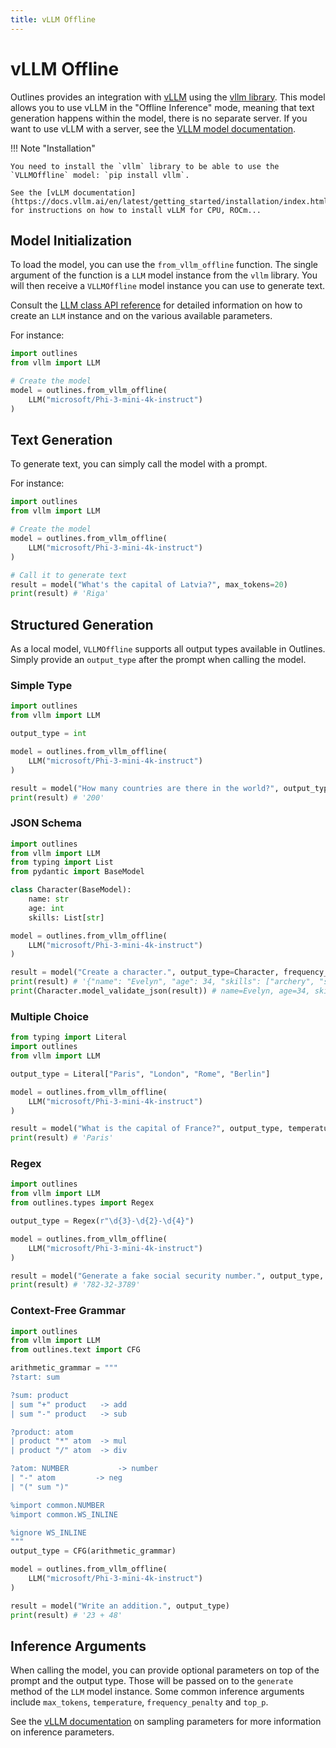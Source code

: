 ```yaml
---
title: vLLM Offline
---
```


# vLLM Offline

Outlines provides an integration with [vLLM](https://docs.vllm.ai/en/latest/) using the [vllm library](https://github.com/vllm-project/vllm). This model allows you to use vLLM in the "Offline Inference" mode, meaning that text generation happens within the model, there is no separate server. If you want to use vLLM with a server, see the [VLLM model documentation](./vllm.md).

!!! Note "Installation"

    You need to install the `vllm` library to be able to use the `VLLMOffline` model: `pip install vllm`.

    See the [vLLM documentation](https://docs.vllm.ai/en/latest/getting_started/installation/index.html) for instructions on how to install vLLM for CPU, ROCm...

## Model Initialization

To load the model, you can use the `from_vllm_offline` function. The single argument of the function is a `LLM` model instance from the `vllm` library. You will then receive a `VLLMOffline` model instance you can use to generate text.

Consult the [LLM class API reference](https://docs.vllm.ai/en/latest/api/vllm/index.html#vllm.LLM) for detailed information on how to create an `LLM` instance and on the various available parameters.

For instance:

```python
import outlines
from vllm import LLM

# Create the model
model = outlines.from_vllm_offline(
    LLM("microsoft/Phi-3-mini-4k-instruct")
)
```

## Text Generation

To generate text, you can simply call the model with a prompt.

For instance:

```python
import outlines
from vllm import LLM

# Create the model
model = outlines.from_vllm_offline(
    LLM("microsoft/Phi-3-mini-4k-instruct")
)

# Call it to generate text
result = model("What's the capital of Latvia?", max_tokens=20)
print(result) # 'Riga'
```

## Structured Generation

As a local model, `VLLMOffline` supports all output types available in Outlines. Simply provide an `output_type` after the prompt when calling the model.

### Simple Type

```python
import outlines
from vllm import LLM

output_type = int

model = outlines.from_vllm_offline(
    LLM("microsoft/Phi-3-mini-4k-instruct")
)

result = model("How many countries are there in the world?", output_type)
print(result) # '200'
```

### JSON Schema

```python
import outlines
from vllm import LLM
from typing import List
from pydantic import BaseModel

class Character(BaseModel):
    name: str
    age: int
    skills: List[str]

model = outlines.from_vllm_offline(
    LLM("microsoft/Phi-3-mini-4k-instruct")
)

result = model("Create a character.", output_type=Character, frequency_penalty=1.5)
print(result) # '{"name": "Evelyn", "age": 34, "skills": ["archery", "stealth", "alchemy"]}'
print(Character.model_validate_json(result)) # name=Evelyn, age=34, skills=['archery', 'stealth', 'alchemy']
```

### Multiple Choice

```python
from typing import Literal
import outlines
from vllm import LLM

output_type = Literal["Paris", "London", "Rome", "Berlin"]

model = outlines.from_vllm_offline(
    LLM("microsoft/Phi-3-mini-4k-instruct")
)

result = model("What is the capital of France?", output_type, temperature=0)
print(result) # 'Paris'
```

### Regex

```python
import outlines
from vllm import LLM
from outlines.types import Regex

output_type = Regex(r"\d{3}-\d{2}-\d{4}")

model = outlines.from_vllm_offline(
    LLM("microsoft/Phi-3-mini-4k-instruct")
)

result = model("Generate a fake social security number.", output_type, top_p=0.1)
print(result) # '782-32-3789'
```

### Context-Free Grammar

```python
import outlines
from vllm import LLM
from outlines.text import CFG

arithmetic_grammar = """
?start: sum

?sum: product
| sum "+" product   -> add
| sum "-" product   -> sub

?product: atom
| product "*" atom  -> mul
| product "/" atom  -> div

?atom: NUMBER           -> number
| "-" atom         -> neg
| "(" sum ")"

%import common.NUMBER
%import common.WS_INLINE

%ignore WS_INLINE
"""
output_type = CFG(arithmetic_grammar)

model = outlines.from_vllm_offline(
    LLM("microsoft/Phi-3-mini-4k-instruct")
)

result = model("Write an addition.", output_type)
print(result) # '23 + 48'
```

## Inference Arguments

When calling the model, you can provide optional parameters on top of the prompt and the output type. Those will be passed on to the `generate` method of the `LLM` model instance. Some common inference arguments include `max_tokens`, `temperature`, `frequency_penalty` and `top_p`.

See the [vLLM documentation](https://docs.vllm.ai/en/latest/api/vllm/sampling_params.html#vllm.sampling_params.SamplingParams) on sampling parameters for more information on inference parameters.
